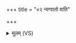 +++
title = "०२ न्यग्वातो वाति"

+++
<details><summary>मूलम् (VS)</summary>

न्य१॒॑ग्वातो॑ वाति॒ न्य᳡क्तपति॒ सूर्यः॑।  
नी॒चीन॑म॒घ्न्या दु॑हे॒ न्य᳡ग्भवतु ते॒ रपः॑ ॥
</details>